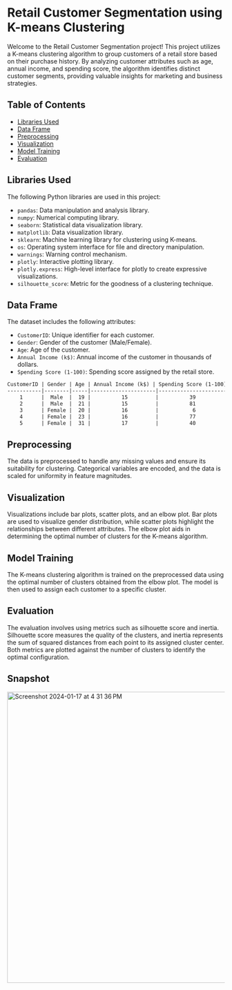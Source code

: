 # Retail Customer Segmentation using K-means Clustering

Welcome to the Retail Customer Segmentation project! This project utilizes a K-means clustering algorithm to group customers of a retail store based on their purchase history. By analyzing customer attributes such as age, annual income, and spending score, the algorithm identifies distinct customer segments, providing valuable insights for marketing and business strategies.

## Table of Contents

- [Libraries Used](#libraries-used)
- [Data Frame](#data-frame)
- [Preprocessing](#preprocessing)
- [Visualization](#visualization)
- [Model Training](#model-training)
- [Evaluation](#evaluation)

## Libraries Used

The following Python libraries are used in this project:

- `pandas`: Data manipulation and analysis library.
- `numpy`: Numerical computing library.
- `seaborn`: Statistical data visualization library.
- `matplotlib`: Data visualization library.
- `sklearn`: Machine learning library for clustering using K-means.
- `os`: Operating system interface for file and directory manipulation.
- `warnings`: Warning control mechanism.
- `plotly`: Interactive plotting library.
- `plotly.express`: High-level interface for plotly to create expressive visualizations.
- `silhouette_score`: Metric for the goodness of a clustering technique.

## Data Frame

The dataset includes the following attributes:

- `CustomerID`: Unique identifier for each customer.
- `Gender`: Gender of the customer (Male/Female).
- `Age`: Age of the customer.
- `Annual Income (k$)`: Annual income of the customer in thousands of dollars.
- `Spending Score (1-100)`: Spending score assigned by the retail store.

```markdown
CustomerID | Gender | Age | Annual Income (k$) | Spending Score (1-100)
-----------|--------|-----|---------------------|-----------------------
    1      |  Male  |  19 |          15         |          39
    2      |  Male  |  21 |          15         |          81
    3      | Female |  20 |          16         |           6
    4      | Female |  23 |          16         |          77
    5      | Female |  31 |          17         |          40
```

## Preprocessing
The data is preprocessed to handle any missing values and ensure its suitability for clustering. Categorical variables are encoded, and the data is scaled for uniformity in feature magnitudes.

## Visualization
Visualizations include bar plots, scatter plots, and an elbow plot. Bar plots are used to visualize gender distribution, while scatter plots highlight the relationships between different attributes. The elbow plot aids in determining the optimal number of clusters for the K-means algorithm.

## Model Training
The K-means clustering algorithm is trained on the preprocessed data using the optimal number of clusters obtained from the elbow plot. The model is then used to assign each customer to a specific cluster.

## Evaluation
The evaluation involves using metrics such as silhouette score and inertia. Silhouette score measures the quality of the clusters, and inertia represents the sum of squared distances from each point to its assigned cluster center. Both metrics are plotted against the number of clusters to identify the optimal configuration.

## Snapshot
<img width="674" alt="Screenshot 2024-01-17 at 4 31 36 PM" src="https://github.com/ShishirRijal/Retail-Customer-Segmentation-using-K-means-Clustering/assets/63596895/7ac5cf9e-a245-48b0-8898-aeecd938fcff">

